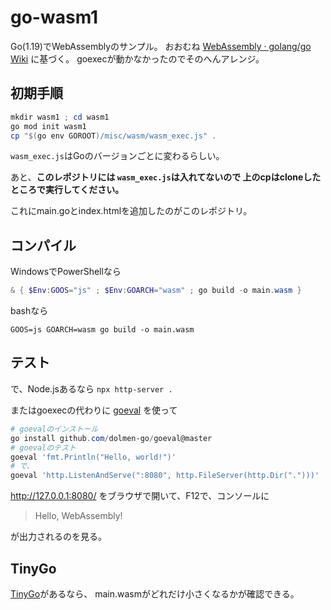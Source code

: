 # go-wasm1

Go(1.19)でWebAssemblyのサンプル。
おおむね
[WebAssembly · golang/go Wiki](https://github.com/golang/go/wiki/WebAssembly#getting-started)
に基づく。
goexecが動かなかったのでそのへんアレンジ。


## 初期手順

```powershell
mkdir wasm1 ; cd wasm1
go mod init wasm1
cp "$(go env GOROOT)/misc/wasm/wasm_exec.js" .
```
`wasm_exec.js`はGoのバージョンごとに変わるらしい。

あと、**このレポジトリには `wasm_exec.js`は入れてないので
上のcpはcloneしたところで実行してください。**

これにmain.goとindex.htmlを追加したのがこのレポジトリ。

## コンパイル

WindowsでPowerShellなら
```powershell
& { $Env:GOOS="js" ; $Env:GOARCH="wasm" ; go build -o main.wasm }
```

bashなら
```
GOOS=js GOARCH=wasm go build -o main.wasm
```

## テスト

で、Node.jsあるなら `npx http-server .`

またはgoexecの代わりに
[goeval](https://github.com/dolmen-go/goeval)
を使って
```powershell
# goevalのインストール
go install github.com/dolmen-go/goeval@master
# goevalのテスト
goeval 'fmt.Println("Hello, world!")'
# で、
goeval 'http.ListenAndServe(":8080", http.FileServer(http.Dir(".")))'
```

http://127.0.0.1:8080/ をブラウザで開いて、F12で、コンソールに
> Hello, WebAssembly!

が出力されるのを見る。


## TinyGo

[TinyGo](https://tinygo.org/getting-started/install/)があるなら、
main.wasmがどれだけ小さくなるかが確認できる。


